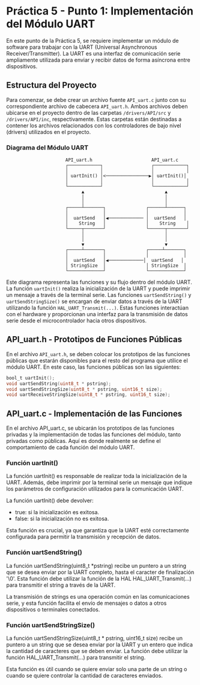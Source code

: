 # Práctica 5 - Punto 1: Implementación del Módulo UART

En este punto de la Práctica 5, se requiere implementar un módulo de software para trabajar con la UART (Universal Asynchronous Receiver/Transmitter). La UART es una interfaz de comunicación serie ampliamente utilizada para enviar y recibir datos de forma asíncrona entre dispositivos.

## Estructura del Proyecto

Para comenzar, se debe crear un archivo fuente `API_uart.c` junto con su correspondiente archivo de cabecera `API_uart.h`. Ambos archivos deben ubicarse en el proyecto dentro de las carpetas `/drivers/API/src` y `/drivers/API/inc`, respectivamente. Estas carpetas están destinadas a contener los archivos relacionados con los controladores de bajo nivel (drivers) utilizados en el proyecto.

### Diagrama del Módulo UART

                          API_uart.h                      API_uart.c
                          ┌────────────┐                  ┌────────────┐
                          │            │                  │            │
                          │ uartInit() │<────────────────▶│ uartInit()│
                          │            │                  │            │
                          └────────────┘                  └────────────┘
                                ▲                              ▲
                                │                              │
                                │                              │
                          ┌─────┴───────┐               ┌──────┴──────┐
                          │             │               │             │
                          │  uartSend   │◀───────────── │  uartSend   │  
                          │    String   │               │    String    │
                          └─────┬───────┘               └──────┬───────┘
                                │                              │
                                │                              │
                                ▼                              ▼
                          ┌─────┴───────┐               ┌─────┴───────┐
                          │             │               │             │
                          │  uartSend   │◀─────────────│  uartSend   │
                          │ StringSize  │               │ StringSize  │
                          └─────────────┘               └─────────────┘

Este diagrama representa las funciones y su flujo dentro del módulo UART. La función `uartInit()` realiza la inicialización de la UART y puede imprimir un mensaje a través de la terminal serie. Las funciones `uartSendString()` y `uartSendStringSize()` se encargan de enviar datos a través de la UART utilizando la función `HAL_UART_Transmit(...)`. Estas funciones interactúan con el hardware y proporcionan una interfaz para la transmisión de datos serie desde el microcontrolador hacia otros dispositivos.

## API_uart.h - Prototipos de Funciones Públicas

En el archivo `API_uart.h`, se deben colocar los prototipos de las funciones públicas que estarán disponibles para el resto del programa que utilice el módulo UART. En este caso, las funciones públicas son las siguientes:

```c
bool_t uartInit();
void uartSendString(uint8_t * pstring);
void uartSendStringSize(uint8_t * pstring, uint16_t size);
void uartReceiveStringSize(uint8_t * pstring, uint16_t size);
```

## API_uart.c - Implementación de las Funciones

En el archivo API_uart.c, se ubicarán los prototipos de las funciones privadas y la implementación de todas las funciones del módulo, tanto privadas como públicas. Aquí es donde realmente se define el comportamiento de cada función del módulo UART.

### Función uartInit()

La función uartInit() es responsable de realizar toda la inicialización de la UART. Además, debe imprimir por la terminal serie un mensaje que indique los parámetros de configuración utilizados para la comunicación UART.

La función uartInit() debe devolver:

- true: si la inicialización es exitosa.
- false: si la inicialización no es exitosa.

Esta función es crucial, ya que garantiza que la UART esté correctamente configurada para permitir la transmisión y recepción de datos.

### Función uartSendString()

La función uartSendString(uint8_t *pstring) recibe un puntero a un string que se desea enviar por la UART completo, hasta el caracter de finalización '\0'. Esta función debe utilizar la función de la HAL HAL_UART_Transmit(...) para transmitir el string a través de la UART.

La transmisión de strings es una operación común en las comunicaciones serie, y esta función facilita el envío de mensajes o datos a otros dispositivos o terminales conectados.

### Función uartSendStringSize()
La función uartSendStringSize(uint8_t * pstring, uint16_t size) recibe un puntero a un string que se desea enviar por la UART y un entero que indica la cantidad de caracteres que se deben enviar. La función debe utilizar la función HAL_UART_Transmit(...) para transmitir el string.

Esta función es útil cuando se quiere enviar solo una parte de un string o cuando se quiere controlar la cantidad de caracteres enviados.
